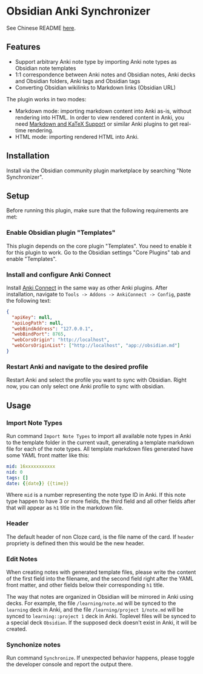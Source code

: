 # Obsidian Anki Synchronizer

See Chinese README [here](README.zh.md).

## Features

- Support arbitrary Anki note type by importing Anki note types as Obsidian note templates
- 1:1 correspondence between Anki notes and Obsidian notes, Anki decks and Obsidian folders, Anki tags and Obsidian tags
- Converting Obsidian wikilinks to Markdown links (Obsidian URL)

The plugin works in two modes:

- Markdown mode: importing markdown content into Anki as-is, without rendering into HTML. In order to view rendered content in Anki, you need [Markdown and KaTeX Support](https://ankiweb.net/shared/info/1087328706) or similar Anki plugins to get real-time rendering.
- HTML mode: importing rendered HTML into Anki.

## Installation

Install via the Obsidian community plugin marketplace by searching "Note Synchronizer".

## Setup

Before running this plugin, make sure that the following requirements are met:

### Enable Obsidian plugin "Templates"

This plugin depends on the core plugin "Templates". You need to enable it for this plugin to work. Go to the Obsidian settings "Core Plugins" tab and enable "Templates".

### Install and configure Anki Connect

Install [Anki Connect](https://ankiweb.net/shared/info/2055492159) in the same way as other Anki plugins. After installation, navigate to `Tools -> Addons -> AnkiConnect -> Config`, paste the following text:

```json
{
  "apiKey": null,
  "apiLogPath": null,
  "webBindAddress": "127.0.0.1",
  "webBindPort": 8765,
  "webCorsOrigin": "http://localhost",
  "webCorsOriginList": ["http://localhost", "app://obsidian.md"]
}
```

### Restart Anki and navigate to the desired profile

Restart Anki and select the profile you want to sync with Obsidian. Right now, you can only select one Anki profile to sync with obsidian.

## Usage

### Import Note Types

Run command `Import Note Types` to import all available note types in Anki to the template folder in the current vault, generating a template markdown file for each of the note types. All template markdown files generated have some YAML front matter like this:

```yaml
mid: 16xxxxxxxxxxx
nid: 0
tags: []
date: {{date}} {{time}}
```

Where `mid` is a number representing the note type ID in Anki. If this note type happen to have 3 or more fields, the third field and all other fields after that will appear as `h1` title in the markdown file.

### Header

The default header of non Cloze card, is the file name of the card.
If `header` propriety is defined then this would be the new header.

### Edit Notes

When creating notes with generated template files, please write the content of the first field into the filename, and the second field right after the YAML front matter, and other fields below their corresponding `h1` title.

The way that notes are organized in Obsidian will be mirrored in Anki using decks. For example, the file `/learning/note.md` will be synced to the `learning` deck in Anki, and the file `/learning/project 1/note.md` will be synced to `learning::project 1` deck in Anki. Toplevel files will be synced to a special deck `Obsidian`. If the supposed deck doesn't exist in Anki, it will be created.

### Synchonize notes

Run command `Synchronize`. If unexpected behavior happens, please toggle the developer console and report the output there.

